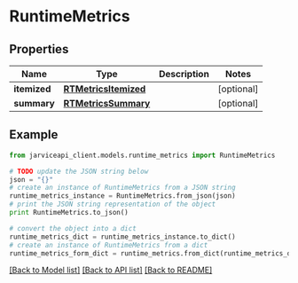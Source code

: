 # RuntimeMetrics


## Properties
Name | Type | Description | Notes
------------ | ------------- | ------------- | -------------
**itemized** | [**RTMetricsItemized**](RTMetricsItemized.md) |  | [optional] 
**summary** | [**RTMetricsSummary**](RTMetricsSummary.md) |  | [optional] 

## Example

```python
from jarviceapi_client.models.runtime_metrics import RuntimeMetrics

# TODO update the JSON string below
json = "{}"
# create an instance of RuntimeMetrics from a JSON string
runtime_metrics_instance = RuntimeMetrics.from_json(json)
# print the JSON string representation of the object
print RuntimeMetrics.to_json()

# convert the object into a dict
runtime_metrics_dict = runtime_metrics_instance.to_dict()
# create an instance of RuntimeMetrics from a dict
runtime_metrics_form_dict = runtime_metrics.from_dict(runtime_metrics_dict)
```
[[Back to Model list]](../README.md#documentation-for-models) [[Back to API list]](../README.md#documentation-for-api-endpoints) [[Back to README]](../README.md)


